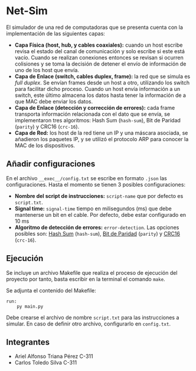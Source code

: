 # Net-Sim

El simulador de una red de computadoras que se presenta cuenta con la implementación de las siguientes capas:

* **Capa Física (host, hub, y cables coaxiales):** cuando un host escribe revisa el estado del canal de comunicación y solo escribe si este está vacío. Cuando se realizan conexiones entonces se revisan si ocurren colisiones y se toma la decisión de detener el envío de información de uno de los host que envía.
* **Capa de Enlace (switch, cables duplex, frame):** la red que se simula es _full duplex_. Se envían frames desde un host a otro, utilizando los switch para facilitar dicho proceso. Cuando un host envía información a un switch, este último almacena los datos hasta tener la información de a que MAC debe enviar los datos.
* **Capa de Enlace (detección y corrección de errores):** cada frame transporta información relacionada con el dato que se envía, se implementaron tres algoritmos: Hash Sum (`hash-sum`), Bit de Paridad (`parity`) y CRC16 (`crc-16`).
* **Capa de Red:** los host de la red tiene un IP y una máscara asociada, se añadieron los paquetes IP, y se utilizó el protocolo ARP para conocer la MAC de los dispositivos.

## Añadir configuraciones

En el archivo `__exec__/config.txt` se escribe en formato `.json` las configuraciones. Hasta el momento se tienen 3 posibles configuraciones:

* **Nombre del script de instrucciones:** `script-name` que por defecto es `script.txt`.
* **Signal time:** `signal-time` tiempo en milisegundos (ms) que debe mantenerse un bit en el cable. Por defecto, debe estar configurado en 10 ms
* **Algoritmo de detección de errores:** `error-detection`. Las opciones posibles son: [Hash Sum](docs/detection.md) (`hash-sum`), [Bit de Paridad](docs/detection.md) (`parity`) y [CRC16](docs/detection.md) (`crc-16`).

## Ejecución

Se incluye un archivo Makefile que realiza el proceso de ejecución del proyecto por tanto, basta escribir en la terminal el comando `make`.

Se adjunta el contenido del Makefile:

```
run: 
	py main.py
```

Debe crearse el archivo de nombre `script.txt` para las instrucciones a simular. En caso de definir otro archivo, configurarlo en `config.txt`.

## Integrantes

* Ariel Alfonso Triana Pérez C-311
* Carlos Toledo Silva C-311